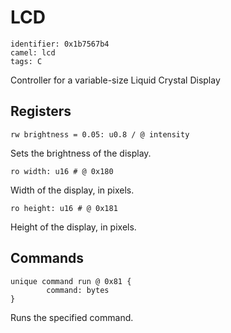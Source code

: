 # LCD

    identifier: 0x1b7567b4
    camel: lcd
    tags: C

Controller for a variable-size Liquid Crystal Display

## Registers

    rw brightness = 0.05: u0.8 / @ intensity

Sets the brightness of the display.

    ro width: u16 # @ 0x180

Width of the display, in pixels.

    ro height: u16 # @ 0x181

Height of the display, in pixels.

## Commands

    unique command run @ 0x81 {
            command: bytes
    }

Runs the specified command.

